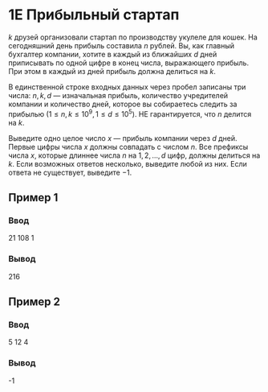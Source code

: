 # 1E Прибыльный стартап

$k$ друзей организовали стартап по производству укулеле для кошек. На сегодняшний день прибыль составила $n$ рублей. Вы, как главный бухгалтер компании, хотите в каждый из ближайших $d$ дней приписывать по одной цифре в конец числа, выражающего прибыль. При этом в каждый из дней прибыль должна делиться на $k$.

В единственной строке входных данных через пробел записаны три числа: $n,k,d$ — изначальная прибыль, количество учредителей компании и количество дней, которое вы собираетесь следить за прибылью $(1 \leq n, k \leq 10^9, 1 \leq d \leq 10^5)$. НЕ гарантируется, что $n$ делится на $k$.

Выведите одно целое число $x$ — прибыль компании через $d$ дней. Первые цифры числа $x$ должны совпадать с числом $n$. Все префиксы числа $x$, которые длиннее числа $n$ на $1,2,…,d$ цифр, должны делиться на $k$. Если возможных ответов несколько, выведите любой из них. Если ответа не существует, выведите $−1$.

## Пример 1

### Ввод

21 108 1

### Вывод

216

## Пример 2

### Ввод

5 12 4

### Вывод

-1
